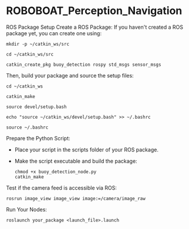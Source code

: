# ROBOBOAT_Perception_Navigation


ROS Package Setup
Create a ROS Package: If you haven't created a ROS package yet, you can create one using: 

    mkdir -p ~/catkin_ws/src
    
    cd ~/catkin_ws/src 
  
    catkin_create_pkg buoy_detection rospy std_msgs sensor_msgs 


  Then, build your package and source the setup files:
  
    cd ~/catkin_ws
    
    catkin_make
    
    source devel/setup.bash
    
    echo "source ~/catkin_ws/devel/setup.bash" >> ~/.bashrc
    
    source ~/.bashrc




  Prepare the Python Script:
  - Place your script in the scripts folder of your ROS package.
  - Make the script executable and build the package:

        chmod +x buoy_detection_node.py
        catkin_make


Test if the camera feed is accessible via ROS:

    rosrun image_view image_view image:=/camera/image_raw


Run Your Nodes:

    roslaunch your_package <launch_file>.launch


    
